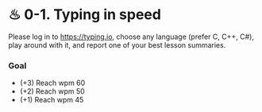 # ♨ 0-1. Typing in speed

Please log in to https://typing.io, choose any language (prefer C, C++, C#), play around with it, and report one of your best lesson summaries.

### Goal
* (+3) Reach wpm 60
* (+2) Reach wpm 50
* (+1) Reach wpm 45
